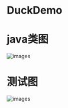 # DuckDemo
# java类图
![images](https://raw.githubusercontent.com/cumtzlm/DuckDemo/master/DuckDemo/images/duckJava.png)
# 测试图
![images](https://raw.githubusercontent.com/cumtzlm/DuckDemo/master/DuckDemo/images/duckTest.png)

